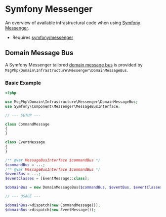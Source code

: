 # Symfony Messenger

An overview of available infrastructural code when using [Symfony Messenger][messenger-project].

- Requires [symfony/messenger]

## Domain Message Bus

A Symfony Messenger tailored [domain message bus](../message-driven/message-bus.md) is provided by `MsgPhp\Domain\Infrastructure\Messenger\DomainMessageBus`.

### Basic Example

```php
<?php

use MsgPhp\Domain\Infrastructure\Messenger\DomainMessageBus;
use Symfony\Component\Messenger\MessageBusInterface;

// --- SETUP ---

class CommandMessage
{
}

class EventMessage
{
}

/** @var MessageBusInterface $commandBus */
$commandBus = ...;
/** @var MessageBusInterface $commandBus */
$eventBus = ...;
$eventClasses = [EventMessage::class];

$domainBus = new DomainMessageBus($commandBus, $eventBus, $eventClasses);

// --- USAGE ---

$domainBus->dispatch(new CommandMessage());
$domainBus->dispatch(new EventMessage());
```

[messenger-project]: https://symfony.com/doc/current/components/messenger.html
[symfony/messenger]: https://packagist.org/packages/symfony/messenger
